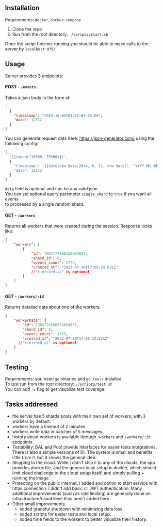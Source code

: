 ## Installation 
Requirements: `docker`, `docker-compose`
1. Clone the repo
2. Run from the root directory: `./scripts/start.sh`

Once the script finishes running you should be able to make calls to the server by `localhost:9753`

## Usage
Server provides 3 endpoints:  
#### POST  - `/events` .  
Takes a json body in the form of:
```json
[
  {
    "timestamp": "2019-10-04T01:52:07-03:00",
    "data": 12312
  }
]
```
You can generate request data here: https://json-generator.com/ using the following config:
```javascript
[
  '{{repeat(10000, 15000)}}',
  {
    "timestamp": '{{date(new Date(2014, 0, 1), new Date(), "YYYY-MM-ddThh:mm:ssZ")}}',
    "data": 12312
  }
]
```
`data` field is optional and can be any valid json.  
You can set optional query parameter `single_shard` to `true` if you want all events  
to processed by a single random shard.


#### GET - `/workers`  
Returns all workers that were created during the session.
Response looks like:
```json
{
    "workers": [
        {
            "id": 7965774568352684057,
            "shard_id": 0,
            "events_count": 1775,
            "created_at": "2023-07-20T17:06:14.831Z"
            //"finished_at" is optional
        }
    ]
}
```

#### GET - `/workers/:id`
Returns detailed data about one of the workers.
```json
{
    "workerData": {
        "id": 7965774568352684057,
        "shard_id": 0,
        "events_count": 1779,
        "created_at": "2023-07-20T17:06:14.831Z"
      //"finished_at" is optional
    }
}
```

## Testing  
Requirements: you need `go` binaries and `go tools` installed.  
To test run from the root directory: `./scripts/test.sh`  
You can add `-v` flag to get visualize test coverage.  

## Tasks addressed
 - the server has 5 shards pools with their own set of workers, with 3 workers by default. 
 - workers have a timeout of 2 minutes
 - workers write data in batches of 5 messages.
 - history about workers is available through `/workers` and `/workers/:id` endpoints
 - Testability: DAL and Pool provide interfaces for easier tests integrations. There is also a simple 
versions of DI. The system is small and benefits little from it, but it shows the general idea.
 - Shipping to the cloud. While I didn't ship it to any of the clouds, the app provides dockerfile,
and the general local setup in docker, which should limit cloud challenge to the cloud setup itself, 
and simply pulling + running the image.
 - Protecting on the public internet. I added and option to start service with https connection. I didn't
add basic or JWT authentication. Many additional improvements (such as rate limiting) are generally done 
on infrastructure/cloud level thus aren't added here.
 - Other small improvements. 
   - added graceful shutdown with minimizing data loss.
   - added scripts for easier tests and local setup.
   - added time fields to the workers to better visualize their history.
